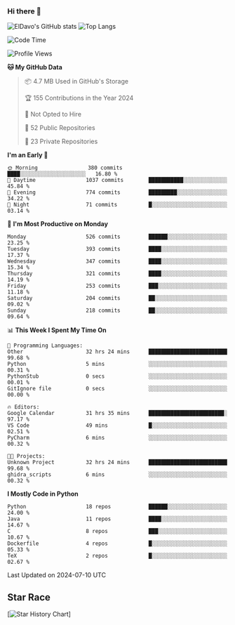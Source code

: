 ### Hi there 👋
![ElDavo's GitHub stats](https://github-readme-stats.vercel.app/api?username=ElDavoo&show_icons=true&theme=chartreuse-dark)
![Top Langs](https://github-readme-stats.vercel.app/api/top-langs/?username=ElDavoo&theme=chartreuse-dark&layout=compact)

<!--START_SECTION:waka-->
![Code Time](http://img.shields.io/badge/Code%20Time-1%2C561%20hrs%202%20mins-blue)

![Profile Views](http://img.shields.io/badge/Profile%20Views-0-blue)

**🐱 My GitHub Data** 

> 📦 4.7 MB Used in GitHub's Storage 
 > 
> 🏆 155 Contributions in the Year 2024
 > 
> 🚫 Not Opted to Hire
 > 
> 📜 52 Public Repositories 
 > 
> 🔑 23 Private Repositories 
 > 
**I'm an Early 🐤** 

```text
🌞 Morning                380 commits         ████░░░░░░░░░░░░░░░░░░░░░   16.80 % 
🌆 Daytime                1037 commits        ███████████░░░░░░░░░░░░░░   45.84 % 
🌃 Evening                774 commits         █████████░░░░░░░░░░░░░░░░   34.22 % 
🌙 Night                  71 commits          █░░░░░░░░░░░░░░░░░░░░░░░░   03.14 % 
```
📅 **I'm Most Productive on Monday** 

```text
Monday                   526 commits         ██████░░░░░░░░░░░░░░░░░░░   23.25 % 
Tuesday                  393 commits         ████░░░░░░░░░░░░░░░░░░░░░   17.37 % 
Wednesday                347 commits         ████░░░░░░░░░░░░░░░░░░░░░   15.34 % 
Thursday                 321 commits         ████░░░░░░░░░░░░░░░░░░░░░   14.19 % 
Friday                   253 commits         ███░░░░░░░░░░░░░░░░░░░░░░   11.18 % 
Saturday                 204 commits         ██░░░░░░░░░░░░░░░░░░░░░░░   09.02 % 
Sunday                   218 commits         ██░░░░░░░░░░░░░░░░░░░░░░░   09.64 % 
```


📊 **This Week I Spent My Time On** 

```text
💬 Programming Languages: 
Other                    32 hrs 24 mins      █████████████████████████   99.68 % 
Python                   5 mins              ░░░░░░░░░░░░░░░░░░░░░░░░░   00.31 % 
PythonStub               0 secs              ░░░░░░░░░░░░░░░░░░░░░░░░░   00.01 % 
GitIgnore file           0 secs              ░░░░░░░░░░░░░░░░░░░░░░░░░   00.00 % 

🔥 Editors: 
Google Calendar          31 hrs 35 mins      ████████████████████████░   97.17 % 
VS Code                  49 mins             █░░░░░░░░░░░░░░░░░░░░░░░░   02.51 % 
PyCharm                  6 mins              ░░░░░░░░░░░░░░░░░░░░░░░░░   00.32 % 

🐱‍💻 Projects: 
Unknown Project          32 hrs 24 mins      █████████████████████████   99.68 % 
ghidra_scripts           6 mins              ░░░░░░░░░░░░░░░░░░░░░░░░░   00.32 % 
```

**I Mostly Code in Python** 

```text
Python                   18 repos            ██████░░░░░░░░░░░░░░░░░░░   24.00 % 
Java                     11 repos            ████░░░░░░░░░░░░░░░░░░░░░   14.67 % 
C                        8 repos             ███░░░░░░░░░░░░░░░░░░░░░░   10.67 % 
Dockerfile               4 repos             █░░░░░░░░░░░░░░░░░░░░░░░░   05.33 % 
TeX                      2 repos             █░░░░░░░░░░░░░░░░░░░░░░░░   02.67 % 
```




 Last Updated on 2024-07-10 UTC
<!--END_SECTION:waka-->

## Star Race

[![Star History Chart](https://api.star-history.com/svg?repos=ElDavoo/WhatsApp-Crypt14-Crypt15-Decrypter,ElDavoo/TuringOS,EliteAndroidApps/WhatsApp-Crypt12-Decrypter,KnugiHK/Whatsapp-Chat-Exporter&type=Date)]
